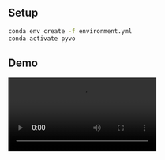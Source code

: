 ## Setup

```bash
conda env create -f environment.yml
conda activate pyvo
```


## Demo


![video](https://hpennington-cv.s3.amazonaws.com/features_out.mp4)
